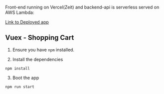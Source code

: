 Front-end running on Vercel(Zeit) and backend-api is serverless served on AWS Lambda:

[Link to Deployed app](https://shopping-cart-five-omega.vercel.app)

## Vuex - Shopping Cart

1. Ensure you have `npm` installed.

2. Install the dependencies

```
npm install
```

3. Boot the app

```
npm run start
```

